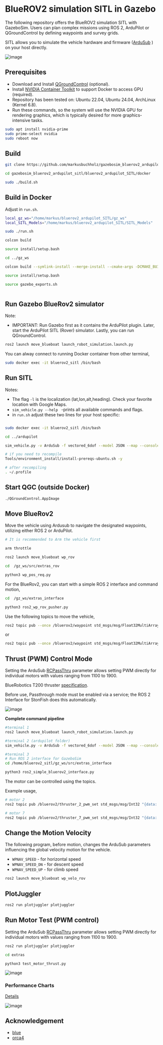 # BlueROV2 simulation SITL in Gazebo

The following repository offers the BlueROV2 simulation SITL with GazeboSim. Users can plan complex missions using ROS 2, ArduPilot or QGroundControl by defining waypoints and survey grids.

SITL allows you to simulate the vehicle hardware and firmware ([ArduSub](https://www.ardusub.com/) ) on your host directly.


![image](https://github.com/oceansystemslab/bluerov2_ardupilot_SITL/assets/30973337/01a13faf-5d00-45c2-95a7-72d45fc0b9f9)


## Prerequisites

- Download and Install [QGroundControl](https://docs.qgroundcontrol.com/master/en/qgc-user-guide/getting_started/download_and_install.html) (optional).
- Install [NVIDIA Container Toolkit](https://docs.nvidia.com/datacenter/cloud-native/container-toolkit/latest/install-guide.html) to support Docker to access GPU (required).
- Repository has been tested on: Ubuntu 22.04, Ubuntu 24.04, ArchLinux (Kernel 6.8).
- Run these commands, so the system will use the NVIDIA GPU for rendering graphics, which is typically desired for more graphics-intensive tasks.

```bash
sudo apt install nvidia-prime
sudo prime-select nvidia
sudo reboot now
```


## Build

```bash
git clone https://github.com/markusbuchholz/gazebosim_bluerov2_ardupilot_sitl.git

cd gazebosim_bluerov2_ardupilot_sitl/bluerov2_ardupilot_SITL/docker

sudo ./build.sh

```

## Build in Docker

Adjust in ```run.sh```.

```bash
local_gz_ws="/home/markus/bluerov2_ardupilot_SITL/gz_ws"
local_SITL_Models="/home/markus/bluerov2_ardupilot_SITL/SITL_Models"
```

```bash
sudo ./run.sh

colcon build

source install/setup.bash

cd ../gz_ws

colcon build --symlink-install --merge-install --cmake-args -DCMAKE_BUILD_TYPE=RelWithDebInfo -DBUILD_TESTING=ON -DCMAKE_CXX_STANDARD=17

source install/setup.bash

source gazebo_exports.sh
 
```

## Run Gazebo BlueRov2 simulator

Note:
- IMPORTANT: Run Gazebo first as it contains the ArduPilot plugin. Later, start the ArduPilot SITL (Rover) simulator. Lastly, you can run QGroundControl.

```bash
ros2 launch move_blueboat launch_robot_simulation.launch.py
```

You can alway connect to running Docker container from other terminal,

```bash
sudo docker exec -it bluerov2_sitl /bin/bash

```

## Run SITL

Notes:

- The flag ```-l``` is the localization (lat,lon,alt,heading). Check your favorite location with Google Maps.
- ```sim_vehicle.py --help ``` -prints all available commands and flags.
- in ```run.sh``` adjust these two lines for your host specific:


```bash

sudo docker exec -it bluerov2_sitl /bin/bash

cd ../ardupilot

sim_vehicle.py -v ArduSub -f vectored_6dof --model JSON --map --console -l 55.99541530863445,-3.3010225004910683,0,0

# if you need to recompile 
Tools/environment_install/install-prereqs-ubuntu.sh -y

# after recompiling 
. ~/.profile

```
## Start QGC (outside Docker)

```bash
./QGroundControl.AppImage
```

## Move BlueRov2

Move the vehicle using Ardusub to navigate the designated waypoints, utilizing either ROS 2 or ArduPilot.

```bash
# It is recommended to Arm the vehicle first

arm throttle
```

```bash
ros2 launch move_blueboat wp_rov
```

```bash
cd  /gz_ws/src/extras_rov

python3 wp_pos_req.py
```

For the BlueRov2, you can start with a simple ROS 2 interface and command motion,
```bash
cd  /gz_ws/extras_interface

python3 ros2_wp_rov_pusher.py
```

Use the following topics to move the vehicle,

```bash
ros2 topic pub --once /bluerov2/waypoint std_msgs/msg/Float32MultiArray "{data: [0.0, 0.0, -2.0]}"
```
or

```bash
ros2 topic pub --once /bluerov2/waypoint std_msgs/msg/Float32MultiArray "{data: [1.0, 0.0, -2.0, 2.0, 2.0, -2.0, 3.0, -2.0, -4.0]}"
```



## Thrust (PWM) Control Mode

Setting the ArduSub [RCPassThru](https://ardupilot.org/copter/docs/parameters.html#servo1-function-servo-output-function) parameter allows setting PWM directly for individual motors with values ranging from 1100 to 1900. <br>

BlueRobotics T200 thruster [specification](https://bluerobotics.com/store/thrusters/t100-t200-thrusters/t200-thruster-r2-rp/#:~:text=The%20T200%20propeller%20has%20a,and%203600%20RPM%2016%20V.).

Before use, Passthrough mode must be enabled via a service; the ROS 2 Interface for StonFish does this automatically.<br>

![image](https://github.com/user-attachments/assets/80fd2cbc-b98d-48e1-9a28-21ccb807980a)

**Complete command pipeline**

```bash
#terminal 1
ros2 launch move_blueboat launch_robot_simulation.launch.py

#terminal 2 (ardupilot folder)
sim_vehicle.py -v ArduSub -f vectored_6dof --model JSON --map --console -l 55.99541530863445,-3.3010225004910683,0,0

#terminal 3 
# Run ROS 2 interface for GazeboSim
cd /home/bluerov2_sitl/gz_ws/src/extras_interface

python3 ros2_simple_bluerov2_interface.py
```

The motor can be controlled using the topics. 

Example usage,

```bash
# motor 2
ros2 topic pub /bluerov2/thruster_2_pwm_set std_msgs/msg/Int32 "{data: 1600}"

# motor 7
ros2 topic pub /bluerov2/thruster_7_pwm_set std_msgs/msg/Int32 "{data: 1640}"
```


## Change the Motion Velocity

The following program, before motion, changes the ArduSub parameters influencing the global velocity motion for the vehicle.
- ```WPNAV_SPEED``` - for horizontal speed
- ```WPNAV_SPEED_DN``` - for descent speed
- ```WPNAV_SPEED_UP``` - for climb speed

```bash
ros2 launch move_blueboat wp_velo_rov
```

## PlotJuggler

```bash
ros2 run plotjuggler plotjuggler
```

## Run Motor Test (PWM control)

Setting the ArduSub [RCPassThru](https://ardupilot.org/copter/docs/parameters.html#servo1-function-servo-output-function) parameter allows setting PWM directly for individual motors with values ranging from 1100 to 1900.

```bash
ros2 run plotjuggler plotjuggler

cd extras

python3 test_motor_thrust.py
```
![image](https://github.com/oceansystemslab/bluerov2_ardupilot_SITL/assets/30973337/79f27219-d755-482e-8fcf-7b5d4d39c53d)

### Performance Charts 
[Details](https://bluerobotics.com/store/thrusters/t100-t200-thrusters/t200-thruster-r2-rp/)

![image](https://github.com/oceansystemslab/bluerov2_ardupilot_SITL/assets/30973337/a8924194-1262-4255-b896-6182d27357b7)


## Acknowledgement

- [blue](https://github.com/Robotic-Decision-Making-Lab/blue)
- [orca4](https://github.com/clydemcqueen/orca4)
